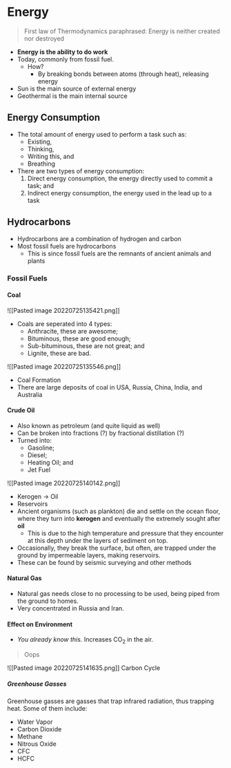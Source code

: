 # Energy
> First law of Thermodynamics paraphrased: Energy is neither created nor destroyed
 
- **Energy is the ability to do work**
- Today, commonly from fossil fuel.
	- How?
		- By breaking bonds between atoms (through heat), releasing energy
- Sun is the main source of external energy
- Geothermal is the main internal source
## Energy Consumption
- The total amount of energy used to perform a task such as:
	- Existing,
	- Thinking,
	- Writing this, and
	- Breathing
- There are two types of energy consumption:
	1. Direct energy consumption, the energy directly used to commit a task; and
	2. Indirect energy consumption, the energy used in the lead up to a task

## Hydrocarbons
- Hydrocarbons are a combination of hydrogen and carbon
- Most fossil fuels are hydrocarbons
	- This is since fossil fuels are the remnants of ancient animals and plants
### Fossil Fuels
#### Coal
![[Pasted image 20220725135421.png]]
- Coals are seperated into 4 types:
	- Anthracite, these are awesome;
	- Bituminous, these are good enough;
	- Sub-bituminous, these are not great; and
	- Lignite, these are bad.

![[Pasted image 20220725135546.png]]
- Coal Formation
- There are large deposits of coal in USA, Russia, China, India, and Australia
#### Crude Oil
- Also known as petroleum (and quite liquid as well)
- Can be broken into fractions (?) by fractional distillation (?)
- Turned into:
	- Gasoline;
	- Diesel;
	- Heating Oil; and
	- Jet Fuel

![[Pasted image 20220725140142.png]]
- Kerogen -> Oil 
- Reservoirs
- Ancient organisms (such as plankton) die and settle on the ocean floor, where they turn into **kerogen** and eventually the extremely sought after **oil**
	- This is due to the high temperature and pressure that they encounter at this depth under the layers of sediment on top.
- Occasionally, they break the surface, but often, are trapped under the ground by impermeable layers, making reservoirs.
- These can be found by seismic surveying and other methods
#### Natural Gas
- Natural gas needs close to no processing to be used, being piped from the ground to homes.
- Very concentrated in Russia and Iran.
#### Effect on Environment
- *You already know this.* Increases CO<sub>2</sub> in the air.

> Oops

![[Pasted image 20220725141635.png]]
Carbon Cycle
##### Greenhouse Gasses
Greenhouse gasses are gasses that trap infrared radiation, thus trapping heat. Some of them include:
- Water Vapor
- Carbon Dioxide
- Methane
- Nitrous Oxide
- CFC
- HCFC